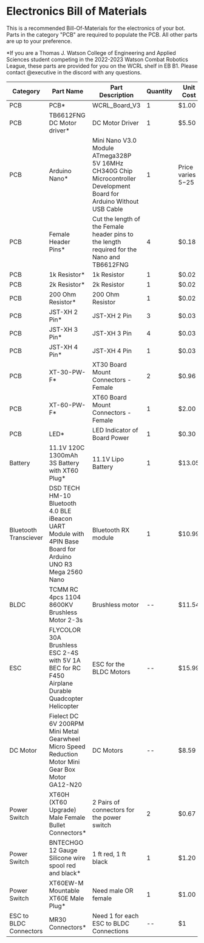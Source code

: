 # Electronics Bill of Materials
This is a recommended Bill-Of-Materials for the electronics of your bot. Parts in the category "PCB" are required to populate the PCB. All other parts are up to your preference.

*If you are a Thomas J. Watson College of Engineering and Applied Sciences student competing in the 2022-2023 Watson Combat Robotics League, these parts are provided for you on the WCRL shelf in EB B1. Please contact @executive in the discord with any questions.

| Category               | Part Name                                                                                                                                                                    | Part Description                                                                                                      | Quantity | Unit Cost | Total Cost | Primary Link                                                                                                                                                                                                                                                                                                                                                                                                               |
| ---------------------- | ---------------------------------------------------------------------------------------------------------------------------------------------------------------------------- | --------------------------------------------------------------------------------------------------------------------- | -------- | --------- | ---------- | -------------------------------------------------------------------------------------------------------------------------------------------------------------------------------------------------------------------------------------------------------------------------------------------------------------------------------------------------------------------------------------------------------------------------- |
| PCB                    | PCB*                                                                                                                                                                          | WCRL\_Board\_V3                                                                                                       | 1        | $1.00     | $1.00       | [Github Link](https://github.com/wcrl/Build-the-Bot/tree/main/Electronics/Build-the-Bot%20PCB) |                                                                                                                                                                                                                                                                                                                                                                                                                            |
| PCB                    | TB6612FNG DC Motor driver*                                                                                                                                                    | DC Motor Driver                                                                                                       | 1        | $5.50     | $5.50      | [Digikey Link](https://www.digikey.com/en/products/detail/sparkfun-electronics/ROB-14451/7915577)                                                                                                                                                                                                                                                                                                                          |
| PCB                    | Arduino Nano*                                                                                                                                                                 | Mini Nano V3.0 Module ATmega328P 5V 16MHz CH340G Chip Microcontroller Development Board for Arduino Without USB Cable | 1        | Price varies $5-$25     | $8.33 (estimated)     | [Amazon Link](https://www.amazon.com/ELEGOO-Arduino-ATmega328P-Without-Compatible/dp/B0713XK923/ref=pd_lpo_3?pd_rd_i=B0713XK923&psc=1)                                                                                                                                                                                                                                                                                     |
| PCB                    | Female Header Pins*                                                                                                                                                           | Cut the length of the Female header pins to the length required for the Nano and TB6612FNG                            | 4        | $0.18     | $0.72      | [Amazon Link](https://www.amazon.com/Qunqi-2-54mm-Straight-Connector-Arduino/dp/B07CGGSDWF/ref=sr_1_3?keywords=female+header+pins&qid=1663353827&s=electronics&sprefix=female+header+%2Celectronics%2C332&sr=1-3)                                                                                                                                                                                                          |
| PCB                    | 1k Resistor*                                                                                                                                                                  | 1k Resistor                                                                                                           | 1        | $0.02     | $0.10      | [Digikey Link](https://www.digikey.com/en/products/detail/yageo/CFR-12JB-52-1K/4000)                                                                                                                                                                                                                                                                        |
| PCB                    | 2k Resistor*                                                                                                                                                                  | 2k Resistor                                                                                                           | 1        | $0.02     | $0.10      | [Digikey Link](https://www.digikey.com/en/products/detail/yageo/CFR-12JR-52-2K/17662)                                                                                                                                                                                                                                                                        |
| PCB                    | 200 Ohm Resistor*                                                                                                                                                             | 200 Ohm Resistor                                                                                                      | 1        | $0.02     | $0.10      | [Digikey Link](https://www.digikey.com/en/products/detail/yageo/CFR-12JB-52-200R/2015)                                                                                                                                                                                                                                                                        |
| PCB                    | JST-XH 2 Pin*                                                                                                                                                                 | JST-XH 2 Pin                                                                                                          | 3        | $0.03     | $0.09      | [Amazon Link](https://www.amazon.com/gp/product/B0731NHS9R/ref=ppx_yo_dt_b_search_asin_title?ie=UTF8&psc=1)                                                                                                                                                                                                                                                                                                                |
| PCB                    | JST-XH 3 Pin*                                                                                                                                                                 | JST-XH 3 Pin                                                                                                          | 4        | $0.03     | $0.12      | [Amazon Link](https://www.amazon.com/gp/product/B0731NHS9R/ref=ppx_yo_dt_b_search_asin_title?ie=UTF8&psc=1)                                                                                                                                                                                                                                                                                                                |
| PCB                    | JST-XH 4 Pin*                                                                                                                                                                 | JST-XH 4 Pin                                                                                                          | 1        | $0.03     | $0.03      | [Amazon Link](https://www.amazon.com/gp/product/B0731NHS9R/ref=ppx_yo_dt_b_search_asin_title?ie=UTF8&psc=1)                                                                                                                                                                                                                                                                                                                |
| PCB                    | XT-30-PW-F*                                                                                                                                                                   | XT30 Board Mount Connectors - Female                                                                                  | 2        | $0.96     | $1.92      | [Amazon Link](https://www.amazon.com/dp/B099F2PXYN?psc=1&ref=ppx_yo2ov_dt_b_product_details)                                                                                                                                                                                                                                                                                                                               |
| PCB                    | XT-60-PW-F*                                                                                                                                                                   | XT60 Board Mount Connectors - Female                                                                                  | 1        | $2.00     | $2.00      | [Amazon Link](https://www.amazon.com/dp/B07VRLQ2C5?psc=1&ref=ppx_yo2ov_dt_b_product_details)                                                                                                                                                                                                                                                                                                                               |
| PCB                    | LED*                                                                                                                                                                          | LED Indicator of Board Power                                                                                          | 1        | $0.30     | $0.30      | [Amazon Link](https://www.amazon.com/DiCUNO-450pcs-Colors-Emitting-Assorted/dp/B073QMYKDM/ref=sr_1_4?crid=2NUZM459BW602&keywords=LED+component&qid=1663355095&sprefix=led+component%2Caps%2C93&sr=8-4)                                                                                                                                                                                                                     |
| Battery                | 11.1V 120C 1300mAh 3S Battery with XT60 Plug*                                                                                                        | 11.1V Lipo Battery                                                                                                    | 1        | $13.05    | $13.05     | [Amazon Link](https://www.amazon.com/Zeee-Graphene-Quadcopter-Helicopter-Airplane/dp/B07Y67CHJT/ref=sr_1_17?crid=18U94VR4VHA16&keywords=3s%2Blipo%2Bbattery&qid=1580166046&sprefix=3s%2B%2Caps%2C159&sr=8-17&th=1)                                                                                                                                                                                                         |
| Bluetooth Transciever  | DSD TECH HM-10 Bluetooth 4.0 BLE iBeacon UART Module with 4PIN Base Board for Arduino UNO R3 Mega 2560 Nano                                                                  | Bluetooth RX module                                                                                                   | 1        | $10.99    | $10.99     | [Amazon Link](https://www.amazon.com/DSD-TECH-Bluetooth-iBeacon-Arduino/dp/B06WGZB2N4/ref=sr_1_5?dchild=1&keywords=hm+10&qid=1627677859&sr=8-5)                                                                                                                                                                                                                                                                            |
| BLDC                   | TCMM RC 4pcs 1104 8600KV Brushless Motor 2-3s  | Brushless motor                                                                                                       |    --      | $11.54    | --      | [Amazon Link](https://www.amazon.com/TCMMRC-Brushless-Quadcopter-Ultra-High-Dissipation/dp/B087FYD238/ref=sr_1_54_sspa?dchild=1&keywords=brushless%2Bmotor&qid=1627675912&sr=8-54-spons&spLa=ZW5jcnlwdGVkUXVhbGlmaWVyPUEyN0c3S0tPV0k0UVRNJmVuY3J5cHRlZElkPUEwMjE2NTgzMVk1MzJRUzY3QUhaNCZlbmNyeXB0ZWRBZElkPUEwMjU4OTY2MVU5UjFSWkhDSkFERiZ3aWRnZXROYW1lPXNwX2J0ZiZhY3Rpb249Y2xpY2tSZWRpcmVjdCZkb05vdExvZ0NsaWNrPXRydWU&th=1) |
| ESC                    | FLYCOLOR 30A Brushless ESC 2-4S with 5V 1A BEC for RC F450 Airplane Durable Quadcopter Helicopter                                                             | ESC for the BLDC Motors                                                                                               |    --      | $15.99     | --      | [Amazon Link](https://www.amazon.com/gp/product/B09F3GLKBG/ref=ppx_yo_dt_b_search_asin_title?ie=UTF8&psc=1](https://www.amazon.com/FLYCOLOR-Brushless-Airplane-Quadcopter-Helicopter/dp/B09MDYS235/ref=sr_1_9?crid=2H26SDDMUO92R&keywords=30a+esc&qid=1694710857&sprefix=30a+esc%2Caps%2C113&sr=8-9))                                                                                                                                                                                                                                                                                                                               |
| DC Motor               | Fielect DC 6V 200RPM Mini Metal Gearwheel Micro Speed Reduction Motor Mini Gear Box Motor GA12-N20                                                                                                               | DC Motors                                                                                                             |   --       | $8.59    | --      | [Amazon Link][(https://www.amazon.com/dp/B07FVHPLCP?psc=1&ref=ppx_yo2ov_dt_b_product_details)](https://www.amazon.com/Fielect-GA12-N20-200RPM-Reducer-Gearbox/dp/B08BZC7Y21/ref=sr_1_2?crid=10GGGXZ7OF1M0&keywords=n20%2Bmotor%2B200%2Brpm&qid=1694710225&sprefix=n20%2Bmotor%2B200%2Brpm%2Caps%2C110&sr=8-2&th=1)                                                                                                                                                                                                                                                                                                            |
| Power Switch           | XT60H (XT60 Upgrade) Male Female Bullet Connectors*                                                                                                                           | 2 Pairs of connectors for the power switch                                                                            | 2        | $0.67     | $1.34      | [Amazon Link](https://www.amazon.com/dp/B07VRZR5TL?psc=1&ref=ppx_yo2ov_dt_b_product_details)                                                                                                                                                                                                                                                                                                                               |
| Power Switch           | BNTECHGO 12 Gauge Silicone wire spool red and black*                                                                                                                          | 1 ft red, 1 ft black                                                                                                  | 1        | $1.20     | $1.20      | [Amazon Link](https://www.amazon.com/dp/B01CJJU6NU?psc=1&ref=ppx_yo2ov_dt_b_product_details)                                                                                                                                                                                                                                                                                                                               |
| Power Switch           | XT60EW-M Mountable XT60E Male Plug*                                                                                                                                           | Need male OR female                                                                                                   | 1        | $1.00     | $1.00      | [Amazon Link](https://www.amazon.com/dp/B09128LHGG?psc=1&ref=ppx_yo2ov_dt_b_product_details) [Amazon Link](https://www.amazon.com/gp/product/B09SL2MNN1/ref=ppx_yo_dt_b_search_asin_title?ie=UTF8&psc=1)                                                                                                                                                                                                                                                                                                                              |
| ESC to BLDC Connectors | MR30 Connectors*                                                                                                                                                              | Need 1 for each ESC to BLDC Connections                                                                               |  --        | $1        | --      | [Amazon Link](https://www.amazon.com/gp/product/B0747MW9RX/ref=ppx_yo_dt_b_search_asin_title?ie=UTF8&psc=1)                                                                                                                                                                                                                                                                                                                |
